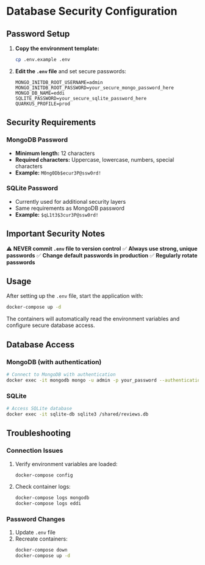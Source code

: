 # Database Security Configuration

## Password Setup

1. **Copy the environment template:**
   ```bash
   cp .env.example .env
   ```

2. **Edit the `.env` file** and set secure passwords:
   ```env
   MONGO_INITDB_ROOT_USERNAME=admin
   MONGO_INITDB_ROOT_PASSWORD=your_secure_mongo_password_here
   MONGO_DB_NAME=eddi
   SQLITE_PASSWORD=your_secure_sqlite_password_here
   QUARKUS_PROFILE=prod
   ```

## Security Requirements

### MongoDB Password
- **Minimum length:** 12 characters
- **Required characters:** Uppercase, lowercase, numbers, special characters
- **Example:** `M0ng0Db$ecur3P@ssw0rd!`

### SQLite Password
- Currently used for additional security layers
- Same requirements as MongoDB password
- **Example:** `$qL1t3$3cur3P@ssw0rd!`

## Important Security Notes

⚠️ **NEVER commit `.env` file to version control**
✅ **Always use strong, unique passwords**
✅ **Change default passwords in production**
✅ **Regularly rotate passwords**

## Usage

After setting up the `.env` file, start the application with:

```bash
docker-compose up -d
```

The containers will automatically read the environment variables and configure secure database access.

## Database Access

### MongoDB (with authentication)
```bash
# Connect to MongoDB with authentication
docker exec -it mongodb mongo -u admin -p your_password --authenticationDatabase admin
```

### SQLite
```bash
# Access SQLite database
docker exec -it sqlite-db sqlite3 /shared/reviews.db
```

## Troubleshooting

### Connection Issues
1. Verify environment variables are loaded:
   ```bash
   docker-compose config
   ```

2. Check container logs:
   ```bash
   docker-compose logs mongodb
   docker-compose logs eddi
   ```

### Password Changes
1. Update `.env` file
2. Recreate containers:
   ```bash
   docker-compose down
   docker-compose up -d
   ```
